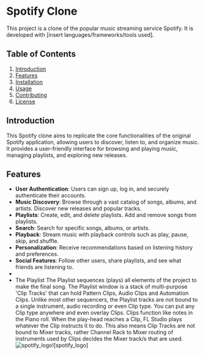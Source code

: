 # Spotify Clone

This project is a clone of the popular music streaming service Spotify. It is developed with [insert languages/frameworks/tools used].

## Table of Contents

1. [Introduction](#introduction)
2. [Features](#features)
3. [Installation](#installation)
4. [Usage](#usage)
5. [Contributing](#contributing)
6. [License](#license)

## Introduction

This Spotify clone aims to replicate the core functionalities of the original Spotify application, allowing users to discover, listen to, and organize music. It provides a user-friendly interface for browsing and playing music, managing playlists, and exploring new releases.

## Features

- **User Authentication**: Users can sign up, log in, and securely authenticate their accounts.
- **Music Discovery**: Browse through a vast catalog of songs, albums, and artists. Discover new releases and popular tracks.
- **Playlists**: Create, edit, and delete playlists. Add and remove songs from playlists.
- **Search**: Search for specific songs, albums, or artists.
- **Playback**: Stream music with playback controls such as play, pause, skip, and shuffle.
- **Personalization**: Receive recommendations based on listening history and preferences.
- **Social Features**: Follow other users, share playlists, and see what friends are listening to.
- 
- The Playlist 
The Playlist sequences (plays) all elements of the project to make the final song. The Playlist window is a stack of multi-purpose 'Clip Tracks' that can hold Pattern Clips, Audio Clips and Automation Clips. Unlike most other sequencers, the Playlist tracks are not bound to a single instrument, audio recording or even Clip type. You can put any Clip type anywhere and even overlay Clips. Clips function like notes in the Piano roll. When the play-head reaches a Clip, FL Studio plays whatever the Clip instructs it to do. This also means Clip Tracks are not bound to Mixer tracks, rather Channel Rack to Mixer routing of instruments used by Clips decides the Mixer track/s that are used.
![spotify_logo](https://github.com/LakshmiHadi/project/assets/149565944/f6bfc762-fbdf-4792-85fa-3c231454a059)![spotify_logo]




